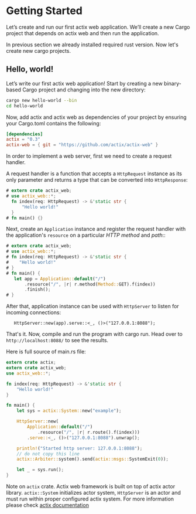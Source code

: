 # Getting Started

Let’s create and run our first actix web application. We’ll create a new Cargo project
that depends on actix web and then run the application.

In previous section we already installed required rust version. Now let's create new cargo projects.

## Hello, world! 

Let’s write our first actix web application! Start by creating a new binary-based
Cargo project and changing into the new directory:

```bash
cargo new hello-world --bin
cd hello-world
```

Now, add actix and actix web as dependencies of your project by ensuring your Cargo.toml 
contains the following:

```toml
[dependencies]
actix = "0.3"
actix-web = { git = "https://github.com/actix/actix-web" }
```

In order to implement a web server, first we need to create a request handler.

A request handler is a function that accepts a `HttpRequest` instance as its only parameter 
and returns a type that can be converted into `HttpResponse`:

```rust
# extern crate actix_web;
# use actix_web::*;
  fn index(req: HttpRequest) -> &'static str {
      "Hello world!"
  }
# fn main() {}
```

Next, create an `Application` instance and register the
request handler with the application's `resource` on a particular *HTTP method* and *path*::

```rust
# extern crate actix_web;
# use actix_web::*;
# fn index(req: HttpRequest) -> &'static str {
#    "Hello world!"
# }
# fn main() {
   let app = Application::default("/")
       .resource("/", |r| r.method(Method::GET).f(index))
       .finish();
# }
```

After that, application instance can be used with `HttpServer` to listen for incoming
connections:

```rust,ignore
   HttpServer::new(app).serve::<_, ()>("127.0.0.1:8088");
```

That's it. Now, compile and run the program with cargo run. 
Head over to ``http://localhost:8088/`` to see the results.

Here is full source of main.rs file:

```rust
extern crate actix;
extern crate actix_web;
use actix_web::*;

fn index(req: HttpRequest) -> &'static str {
    "Hello world!"
}

fn main() {
    let sys = actix::System::new("example");

    HttpServer::new(
        Application::default("/")
            .resource("/", |r| r.route().f(index)))
        .serve::<_, ()>("127.0.0.1:8088").unwrap();

    println!("Started http server: 127.0.0.1:8088");
    // do not copy this line
    actix::Arbiter::system().send(actix::msgs::SystemExit(0));

    let _ = sys.run();
}
```

Note on `actix` crate. Actix web framework is built on top of actix actor library. 
`actix::System` initializes actor system, `HttpServer` is an actor and must run within
proper configured actix system. For more information please check
[actix documentation](https://actix.github.io/actix/actix/)
